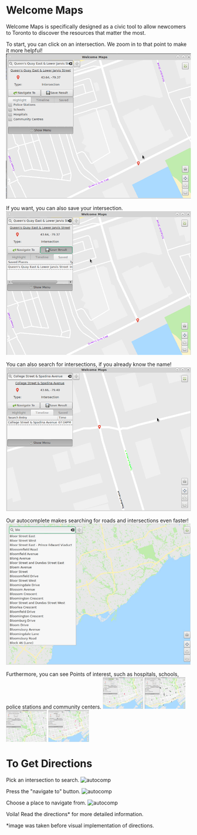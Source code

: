 # Welcome Maps

Welcome Maps is specifically designed as a civic tool to allow newcomers to Toronto to discover the resources that matter the most.

To start, you can click on an intersection. We zoom in to that point to make it more helpful! <img src="images/click_to_see_intersection.png" alt="click int" class="inline"/>

If you want, you can also save your intersection. <img src="images/save_the_intersection.png" alt="save int" class="inline"/>

You can also search for intersections, if you already know the name! <img src="images/search_for_an_intersection.png" alt="search int" class="inline"/>

Our autocomplete makes searching for roads and intersections even faster! <img src="images/use_autocomplete_to_save_time.png" alt="autocomp" class="inline"/>

Furthermore, you can see Points of interest, such as hospitals, schools, police stations and community centers.
<img src="images/find_pois_like_hospitals.png" alt="autocomp" class="inline" width="22%" height = "22%"/>
<img src="images/schools.png" alt="autocomp" class="inline" width="22%" height = "22%"/>
<img src="images/police_stations.png" alt="autocomp" class="inline" width="22%" height = "22%"/>
<img src="images/community_centers.png" alt="autocomp" class="inline" width="22%" height = "22%"/>

# To Get Directions 

Pick an intersection to search.
<img src="1 pick a point.png" alt="autocomp" class="inline" />

Press the "navigate to" button.
<img src="2 to navigate to.png" alt="autocomp" class="inline" />

Choose a place to navigate from.
<img src="Follow the path_and the directions.png" alt="autocomp" class="inline" />

Voila! Read the directions* for more detailed information.


*image was taken before visual implementation of directions.



